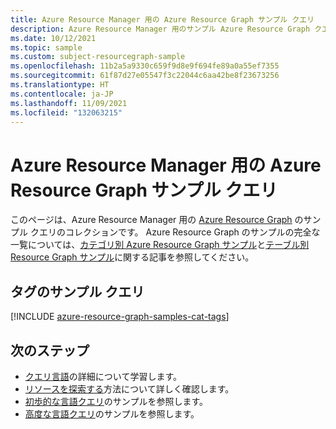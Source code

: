 ```yaml
---
title: Azure Resource Manager 用の Azure Resource Graph サンプル クエリ
description: Azure Resource Manager 用のサンプル Azure Resource Graph クエリによって、リソースの種類とテーブルを使用し、Azure Resource Manager 関連のリソースとプロパティにアクセスする方法を示します。
ms.date: 10/12/2021
ms.topic: sample
ms.custom: subject-resourcegraph-sample
ms.openlocfilehash: 11b2a5a9330c659f9d8e9f694fe89a0a55ef7355
ms.sourcegitcommit: 61f87d27e05547f3c22044c6aa42be8f23673256
ms.translationtype: HT
ms.contentlocale: ja-JP
ms.lasthandoff: 11/09/2021
ms.locfileid: "132063215"
---
```

# <a name="azure-resource-graph-sample-queries-for-azure-resource-manager"></a>Azure Resource Manager 用の Azure Resource Graph サンプル クエリ

このページは、Azure Resource Manager 用の [Azure Resource Graph](../../governance/resource-graph/overview.md) のサンプル クエリのコレクションです。 Azure Resource Graph のサンプルの完全な一覧については、[カテゴリ別 Azure Resource Graph サンプル](../../governance/resource-graph/samples/samples-by-category.md)と[テーブル別 Resource Graph サンプル](../../governance/resource-graph/samples/samples-by-table.md)に関する記事を参照してください。

## <a name="sample-queries-for-tags"></a>タグのサンプル クエリ

[!INCLUDE [azure-resource-graph-samples-cat-tags](../../../includes/resource-graph/samples/bycat/tags.md)]

## <a name="next-steps"></a>次のステップ

- [クエリ言語](../../governance/resource-graph/concepts/query-language.md)の詳細について学習します。
- [リソースを探索する](../../governance/resource-graph/concepts/explore-resources.md)方法について詳しく確認します。
- [初歩的な言語クエリ](../../governance/resource-graph/samples/starter.md)のサンプルを参照します。
- [高度な言語クエリ](../../governance/resource-graph/samples/advanced.md)のサンプルを参照します。
